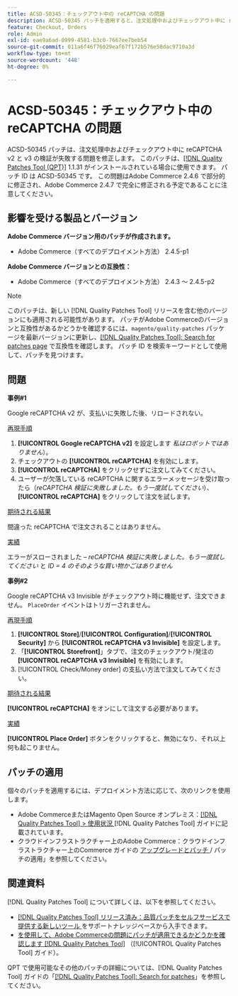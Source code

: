 ```yaml
---
title: ACSD-50345：チェックアウト中の reCAPTCHA の問題
description: ACSD-50345 パッチを適用すると、注文処理中およびチェックアウト中に reCAPTCHA v2 と v3 の検証が失敗するAdobe Commerceの問題を修正できます。
feature: Checkout, Orders
role: Admin
exl-id: eae9a6ad-0999-4581-b3c0-7667ee7beb54
source-git-commit: 011a6f46f76029eaf67f172b576e58dac9710a3d
workflow-type: tm+mt
source-wordcount: '448'
ht-degree: 0%

---
```


# ACSD-50345：チェックアウト中の reCAPTCHA の問題

ACSD-50345 パッチは、注文処理中およびチェックアウト中に reCAPTCHA v2 と v3 の検証が失敗する問題を修正します。 このパッチは、[[!DNL Quality Patches Tool (QPT)]](https://experienceleague.adobe.com/en/docs/commerce-operations/tools/quality-patches-tool/quality-patches-tool-to-self-serve-quality-patches) 1.1.31 がインストールされている場合に使用できます。 パッチ ID は ACSD-50345 です。 この問題はAdobe Commerce 2.4.6 で部分的に修正され、Adobe Commerce 2.4.7 で完全に修正される予定であることに注意してください。

## 影響を受ける製品とバージョン

**Adobe Commerce バージョン用のパッチが作成されます。**

* Adobe Commerce（すべてのデプロイメント方法） 2.4.5-p1

**Adobe Commerce バージョンとの互換性：**

* Adobe Commerce（すべてのデプロイメント方法） 2.4.3 ～ 2.4.5-p2

>[!NOTE]
>
>このパッチは、新しい [!DNL Quality Patches Tool] リリースを含む他のバージョンにも適用される可能性があります。 パッチがAdobe Commerceのバージョンと互換性があるかどうかを確認するには、`magento/quality-patches` パッケージを最新バージョンに更新し、[[!DNL Quality Patches Tool]: Search for patches page](https://experienceleague.adobe.com/tools/commerce-quality-patches/index.html) で互換性を確認します。 パッチ ID を検索キーワードとして使用して、パッチを見つけます。

## 問題

**事例#1**

Google reCAPTCHA v2 が、支払いに失敗した後、リロードされない。

<u> 再現手順 </u>

1. **[!UICONTROL Google reCAPTCHA v2]** を設定します *私はロボットではありません*）。
1. チェックアウトの **[!UICONTROL reCAPTCHA]** を有効にします。
1. **[!UICONTROL reCAPTCHA]** をクリックせずに注文してみてください。
1. ユーザーが欠落している reCAPTCHA に関するエラーメッセージを受け取ったら（*reCAPTCHA 検証に失敗しました。もう一度試してください*）、**[!UICONTROL reCAPTCHA]** をクリックして注文を試します。

<u> 期待される結果 </u>

間違った reCAPTCHA で注文されることはありません。

<u> 実績 </u>

エラーがスローされました – *reCAPTCHA 検証に失敗しました。もう一度試してください* と *ID = 4 のそのような買い物かごはありません*

**事例#2**

Google reCAPTCHA v3 Invisible がチェックアウト時に機能せず、注文できません。 `PlaceOrder` イベントはトリガーされません。

<u> 再現手順 </u>

1. **[!UICONTROL Store]**/**[!UICONTROL Configuration]**/**[!UICONTROL Security]** から **[!UICONTROL reCAPTCHA v3 Invisible]** を設定します。
1. 「**[!UICONTROL Storefront]**」タブで、注文のチェックアウト/発注の **[!UICONTROL reCAPTCHA v3 Invisible]** を有効にします。
1. [!UICONTROL Check/Money order] の支払い方法で注文してみてください。

<u> 期待される結果 </u>

**[!UICONTROL reCAPTCHA]** をオンにして注文する必要があります。

<u> 実績 </u>

**[!UICONTROL Place Order]** ボタンをクリックすると、無効になり、それ以上何も起こりません。

## パッチの適用

個々のパッチを適用するには、デプロイメント方法に応じて、次のリンクを使用します。

* Adobe CommerceまたはMagento Open Source オンプレミス：[[!DNL Quality Patches Tool] > 使用状況 ](/help/tools/quality-patches-tool/usage.md)[!DNL Quality Patches Tool] ガイドに記載されています。
* クラウドインフラストラクチャー上のAdobe Commerce：クラウドインフラストラクチャー上のCommerce ガイドの [ アップグレードとパッチ ](https://experienceleague.adobe.com/docs/commerce-cloud-service/user-guide/develop/upgrade/apply-patches.html)/ パッチの適用」を参照してください。

## 関連資料

[!DNL Quality Patches Tool] について詳しくは、以下を参照してください。

* [[!DNL Quality Patches Tool]  リリース済み：品質パッチをセルフサービスで提供する新しいツール ](https://experienceleague.adobe.com/en/docs/commerce-operations/tools/quality-patches-tool/quality-patches-tool-to-self-serve-quality-patches) をサポートナレッジベースから入手できます。
* [ を使用して、Adobe Commerceの問題にパッチが適用できるかどうかを確認します  [!DNL Quality Patches Tool]](/help/tools/quality-patches-tool/patches-available-in-qpt/check-patch-for-magento-issue-with-magento-quality-patches.md) （[!UICONTROL Quality Patches Tool] ガイド）。


QPT で使用可能なその他のパッチの詳細については、[!DNL Quality Patches Tool] ガイドの「[[!DNL Quality Patches Tool]: Search for patches](https://experienceleague.adobe.com/tools/commerce-quality-patches/index.html)」を参照してください。
